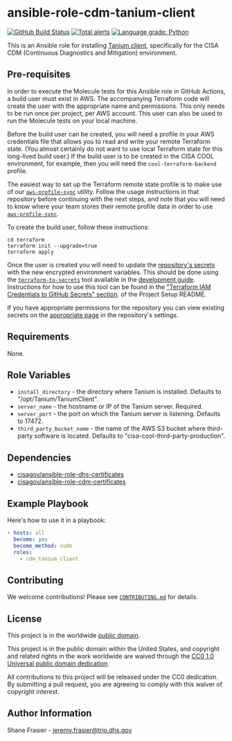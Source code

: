 # ansible-role-cdm-tanium-client #

[![GitHub Build Status](https://github.com/cisagov/ansible-role-cdm-tanium-client/workflows/build/badge.svg)](https://github.com/cisagov/ansible-role-cdm-tanium-client/actions)
[![Total alerts](https://img.shields.io/lgtm/alerts/g/cisagov/ansible-role-cdm-tanium-client.svg?logo=lgtm&logoWidth=18)](https://lgtm.com/projects/g/cisagov/ansible-role-cdm-tanium-client/alerts/)
[![Language grade: Python](https://img.shields.io/lgtm/grade/python/g/cisagov/ansible-role-cdm-tanium-client.svg?logo=lgtm&logoWidth=18)](https://lgtm.com/projects/g/cisagov/ansible-role-cdm-tanium-client/context:python)

This is an Ansible role for installing [Tanium
client](https://docs.tanium.com/client/client/index.html),
specifically for the CISA CDM (Continuous Diagnostics and Mitigation)
environment.

## Pre-requisites ##

In order to execute the Molecule tests for this Ansible role in GitHub
Actions, a build user must exist in AWS. The accompanying Terraform
code will create the user with the appropriate name and
permissions. This only needs to be run once per project, per AWS
account. This user can also be used to run the Molecule tests on your
local machine.

Before the build user can be created, you will need a profile in your
AWS credentials file that allows you to read and write your remote
Terraform state.  (You almost certainly do not want to use local
Terraform state for this long-lived build user.)  If the build user is
to be created in the CISA COOL environment, for example, then you will
need the `cool-terraform-backend` profile.

The easiest way to set up the Terraform remote state profile is to
make use of our
[`aws-profile-sync`](https://github.com/cisagov/aws-profile-sync)
utility. Follow the usage instructions in that repository before
continuing with the next steps, and note that you will need to know
where your team stores their remote profile data in order to use
[`aws-profile-sync`](https://github.com/cisagov/aws-profile-sync).

To create the build user, follow these instructions:

```console
cd terraform
terraform init --upgrade=true
terraform apply
```

Once the user is created you will need to update the [repository's
secrets](https://help.github.com/en/actions/configuring-and-managing-workflows/creating-and-storing-encrypted-secrets)
with the new encrypted environment variables. This should be done
using the
[`terraform-to-secrets`](https://github.com/cisagov/development-guide/tree/develop/project_setup#terraform-iam-credentials-to-github-secrets-)
tool available in the [development
guide](https://github.com/cisagov/development-guide). Instructions for
how to use this tool can be found in the ["Terraform IAM Credentials
to GitHub Secrets"
section](https://github.com/cisagov/development-guide/tree/develop/project_setup#terraform-iam-credentials-to-github-secrets-).
of the Project Setup README.

If you have appropriate permissions for the repository you can view
existing secrets on the [appropriate
page](https://github.com/cisagov/ansible-role-cdm-tanium-client/settings/secrets)
in the repository's settings.

## Requirements ##

None.

## Role Variables ##

- `install_directory` - the directory where Tanium is installed.
  Defaults to "/opt/Tanium/TaniumClient".
- `server_name` - the hostname or IP of the Tanium server.  Required.
- `server_port` - the port on which the Tanium server is listening.
  Defaults to 17472.
- `third_party_bucket_name` - the name of the AWS S3 bucket where
  third-party software is located.  Defaults to
  "cisa-cool-third-party-production".

<!--
| Variable | Description | Default | Required |
|----------|-------------|---------|----------|
| optional_variable | Describe its purpose. | `default_value` | No |
| required_variable | Describe its purpose. | n/a | Yes |
-->

## Dependencies ##

- [cisagov/ansible-role-dhs-certificates](https://github.com/cisagov/ansible-role-dhs-certificates)
- [cisagov/ansible-role-cdm-certificates](https://github.com/cisagov/ansible-role-cdm-certificates)

## Example Playbook ##

Here's how to use it in a playbook:

```yaml
- hosts: all
  become: yes
  become_method: sudo
  roles:
    - cdm_tanium_client
```

## Contributing ##

We welcome contributions!  Please see [`CONTRIBUTING.md`](CONTRIBUTING.md) for
details.

## License ##

This project is in the worldwide [public domain](LICENSE).

This project is in the public domain within the United States, and
copyright and related rights in the work worldwide are waived through
the [CC0 1.0 Universal public domain
dedication](https://creativecommons.org/publicdomain/zero/1.0/).

All contributions to this project will be released under the CC0
dedication. By submitting a pull request, you are agreeing to comply
with this waiver of copyright interest.

## Author Information ##

Shane Frasier - <jeremy.frasier@trio.dhs.gov>

